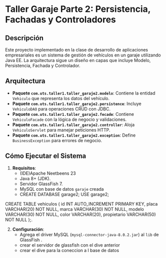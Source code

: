 # Taller Garaje Parte 2: Persistencia, Fachadas y Controladores

## Descripción
Este proyecto implementado en la clase de desarrollo de aplicaciones empresariales es un sistema de gestión de vehículos en un garaje utilizando Java EE. 
La arquitectura sigue un diseño en capas que incluye Modelo, Persistencia, Fachada y Controlador.

## Arquitectura
- **Paquete `com.uts.taller1.taller_garaje2.modelo`**: Contiene la entidad `Vehiculo` que representa los datos del vehículo.
- **Paquete `com.uts.taller1.taller_garaje2.persistence`**: Incluye `VehiculoDAO` para operaciones CRUD con JDBC.
- **Paquete `com.uts.taller1.taller_garaje2.fecade`**: Contiene `VehiculoFacade` con la lógica de negocio y validaciones.
- **Paquete `com.uts.taller1.taller_garaje2.controller`**: Aloja `VehiculoServlet` para manejar peticiones HTTP.
- **Paquete `com.uts.taller1.taller_garaje2.exception`**: Define `BusinessException` para errores de negocio.


## Cómo Ejecutar el Sistema
1. **Requisitos**:
   - (IDE)Apache Neetbeens 23
   - Java 8+ (JDK).
   - Servidor GlassFish 7.
   - MySQL con base de datos `garaje` creada
   - CREATE DATABASE garage2;
USE garage2;

CREATE TABLE vehiculos (
 id INT AUTO_INCREMENT PRIMARY KEY,
 placa VARCHAR(20) NOT NULL,
 marca VARCHAR(30) NOT NULL,
 modelo VARCHAR(30) NOT NULL,
 color VARCHAR(20),
 propietario VARCHAR(50) NOT NULL
);.

2. **Configuración**:
   - Agrega el driver MySQL (`mysql-connector-java-8.0.2.jar`) al `lib` de GlassFish .
   - crear el servidor de glassfish con el dive anterior
   - crear el dive para la coneccion a l base de datos 
